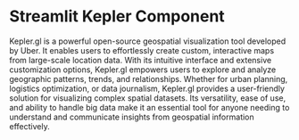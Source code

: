 # Streamlit Kepler Component

Kepler.gl is a powerful open-source geospatial visualization tool developed by Uber. It enables users to effortlessly create custom, interactive maps from large-scale location data. With its intuitive interface and extensive customization options, Kepler.gl empowers users to explore and analyze geographic patterns, trends, and relationships. Whether for urban planning, logistics optimization, or data journalism, Kepler.gl provides a user-friendly solution for visualizing complex spatial datasets. Its versatility, ease of use, and ability to handle big data make it an essential tool for anyone needing to understand and communicate insights from geospatial information effectively.
